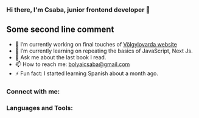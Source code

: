 ### Hi there, I'm Csaba, junior frontend developer 👋

## Some second line comment

- 🔭 I’m currently working on final touches of [Völgylovarda website](https://prince-csaba.github.io/volgylovarda/index.html)
- 🌱 I’m currently learning on repeating the basics of JavaScript, Next Js.
  <!-- - 👯 I’m looking to collaborate on ... -->
  <!-- - 🤔 I’m looking for help with ... -->
  <!-- - 😄 Pronouns: ... -->
- 💬 Ask me about the last book I read.
- 📫 How to reach me: <bolyaicsaba@gmail.com>
- ⚡ Fun fact: I started learning Spanish about a month ago.

### Connect with me:

### Languages and Tools:
